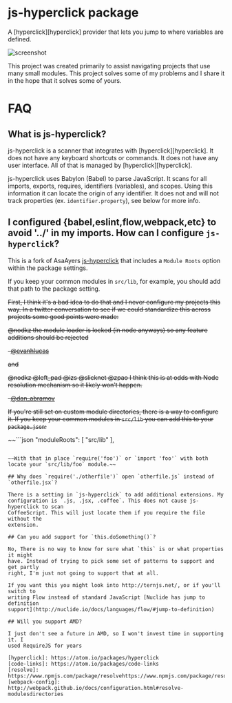 # js-hyperclick package

A [hyperclick][hyperclick] provider that lets you jump to where variables are defined.

![screenshot]( https://raw.githubusercontent.com/AsaAyers/js-hyperclick/master/screenshots/Selection_107.png)

This project was created primarily to assist navigating projects that use many
small modules. This project solves some of my problems and I share it in the
hope that it solves some of yours.

# FAQ

## What is js-hyperclick?

js-hyperclick is a scanner that integrates with [hyperclick][hyperclick]. It does not have
any keyboard shortcuts or commands. It does not have any user interface. All of that
is managed by [hyperclick][hyperclick].

js-hyperclick uses Babylon (Babel) to parse JavaScript. It scans for all
imports, exports, requires, identifiers (variables), and scopes. Using this
information it can locate the origin of any identifier. It does not and will not
track properties (ex. `identifier.property`), see below for more info.

## I configured {babel,eslint,flow,webpack,etc} to avoid '../' in my imports. How can I configure `js-hyperclick`?

This is a fork of AsaAyers [js-hyperclick](https://github.com/AsaAyers/js-hyperclick) that includes a `Module Roots` option within the package settings.

If you keep your common modules in `src/lib`, for example, you should add that path to the package setting.

~~First, I think it's a bad idea to do that and I never configure my projects this
way. In a twitter conversation to see if we could standardize this across
projects some good points were made:~~

~~@nodkz the module loader is locked (in node anyways) so any feature additions should be rejected~~

~~-[@evanhlucas](https://twitter.com/evanhlucas/status/771750602967703561)~~

~~and~~

~~@nodkz @left_pad @izs @slicknet @zpao I think this is at odds with Node resolution mechanism so it likely won’t happen.~~

~~-[@dan_abramov](https://twitter.com/dan_abramov/status/771741318129324032)~~

~~If you're still set on custom module directories, there is a way to configure
it. If you keep your common modules in `src/lib` you can add this to your
`package.json`:~~

~~```json
"moduleRoots": [ "src/lib" ],
```~~

~~With that in place `require('foo')` or `import 'foo'` with both locate your `src/lib/foo` module.~~

## Why does `require('./otherfile')` open `otherfile.js` instead of `otherfile.jsx`?

There is a setting in `js-hyperclick` to add additional extensions. My
configuration is `.js, .jsx, .coffee`. This does not cause js-hyperclick to scan
CoffeeScript. This will just locate them if you require the file without the
extension.

## Can you add support for `this.doSomething()`?

No, There is no way to know for sure what `this` is or what properties it might
have. Instead of trying to pick some set of patterns to support and get partly
right, I'm just not going to support that at all.

If you want this you might look into http://ternjs.net/, or if you'll switch to
writing Flow instead of standard JavaScript [Nuclide has jump to definition
support](http://nuclide.io/docs/languages/flow/#jump-to-definition)

## Will you support AMD?

I just don't see a future in AMD, so I won't invest time in supporting it. I
used RequireJS for years

[hyperclick]: https://atom.io/packages/hyperclick
[code-links]: https://atom.io/packages/code-links
[resolve]: https://www.npmjs.com/package/resolvehttps://www.npmjs.com/package/resolve
[webpack-config]: http://webpack.github.io/docs/configuration.html#resolve-modulesdirectories
